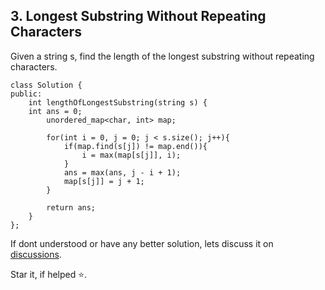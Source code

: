 ## 3. Longest Substring Without Repeating Characters

Given a string s, find the length of the longest substring without repeating characters.

```
class Solution {
public:
    int lengthOfLongestSubstring(string s) {
    int ans = 0;
        unordered_map<char, int> map;

        for(int i = 0, j = 0; j < s.size(); j++){
            if(map.find(s[j]) != map.end()){
                i = max(map[s[j]], i);
            }
            ans = max(ans, j - i + 1);
            map[s[j]] = j + 1;
        }

        return ans;
    }
};
```


If dont understood or have any better solution, lets discuss it on [discussions](https://github.com/Jimmy5467/CP/discussions). 

Star it, if helped ⭐.
